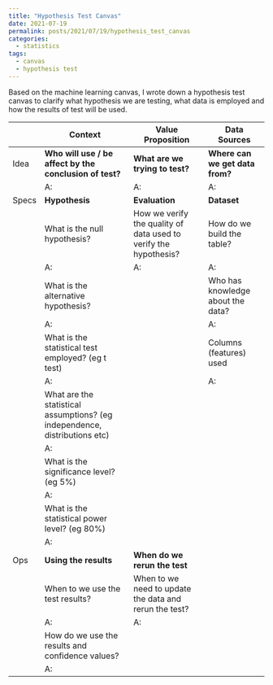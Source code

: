 ```yaml
---
title: "Hypothesis Test Canvas"
date: 2021-07-19
permalink: posts/2021/07/19/hypothesis_test_canvas
categories: 
  - statistics
tags:
  - canvas
  - hypothesis test
---
```


Based on the machine learning canvas, I wrote down a hypothesis test canvas to clarify what hypothesis we are testing, what data is employed and how the results of test will be used.


|      | Context                                                                    | Value Proposition                                                 | Data Sources                      |
|------|------------------------------------------------------------------          |-------------------------------------------------------------------|-----------------------------------|
| Idea | **Who will use / be affect by the conclusion of test?**                    | **What are we trying to test?**                                   | **Where can we get data from?**   |
|      | A:                                                                         | A:                                                                | A:                                |
| Specs| **Hypothesis**                                                             |**Evaluation**                                                     | **Dataset**                       |
|      | What is the null hypothesis?                                               | How we verify the quality of data used to verify the hypothesis?  | How do we build the table?        |
|      | A:                                                                         | A:                                                                | A:                                |
|      | What is the alternative hypothesis?                                        |                                                                   | Who has knowledge about the data? |
|      | A:                                                                         |                                                                   | A:                                |
|      | What is the statistical test employed? (eg t test)                         |                                                                   | Columns (features) used           |
|      | A:                                                                         |                                                                   | A:                                |
|      | What are the statistical assumptions? (eg independence, distributions etc) | | |
|      | A:                                                                         | | |
|      | What is the significance level? (eg 5%)                                    | | |
|      | A:                                                                         | | |
|      | What is the statistical power level? (eg 80%)                              | | |
|      | A:                                                                         | | |
| Ops  | **Using the results** | **When do we rerun the test** | |
|      | When to we use the test results? | When to we need to update the data and rerun the test? | |
|      | A: | A: | |
|      | How do we use the results and confidence values? | |
|      | A: